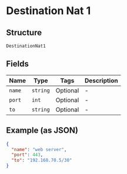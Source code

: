 
# Destination Nat 1

## Structure

`DestinationNat1`

## Fields

| Name | Type | Tags | Description |
|  --- | --- | --- | --- |
| `name` | `string` | Optional | - |
| `port` | `int` | Optional | - |
| `to` | `string` | Optional | - |

## Example (as JSON)

```json
{
  "name": "web server",
  "port": 443,
  "to": "192.168.70.5/30"
}
```


